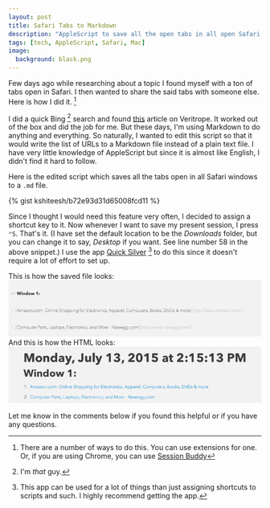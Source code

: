 ```yaml
---
layout: post
title: Safari Tabs to Markdown
description: "AppleScript to save all the open tabs in all open Safari windows to a Markdown file."
tags: [tech, AppleScript, Safari, Mac]
image:
  background: black.png
---
```


Few days ago while researching about a topic I found myself with a ton of tabs open in Safari. I then wanted to share the said tabs with someone else. Here is how I did it. [^1]

I did a quick Bing [^2] search and found [this](http://veritrope.com/code/export-all-safari-tabs-to-a-text-file/) article on Veritrope. It worked out of the box and did the job for me. But these days, I'm using Markdown to do anything and everything. So naturally, I wanted to edit this script so that it would write the list of URLs to a Markdown file instead of a plain text file. I have very little knowledge of AppleScript but since it is almost like English, I didn't find it hard to follow.

Here is the edited script which saves all the tabs open in all Safari windows to a `.md` file.

{% gist kshiteesh/b72e93d31d65008fcd11 %}

Since I thought I would need this feature very often, I decided to assign a shortcut key to it. Now whenever I want to save my present session, I press `⌃S`. That's it. (I have set the default location to be the *Downloads* folder, but you can change it to say, *Desktop* if you want. See line number 58 in the above snippet.) I use the app [Quick Silver](http://qsapp.com) [^3] to do this since it doesn't require a lot of effort to set up.

This is how the saved file looks:
![Markdown Source](safarimarkdownsource.png)
And this is how the HTML looks:
![HTML View](safarimarkdownview.png)

Let me know in the comments below if you found this helpful or if you have any questions.

[^1]: There are a number of ways to do this. You can use extensions for one. Or, if you are using Chrome, you can use [Session Buddy](https://chrome.google.com/webstore/detail/session-buddy/edacconmaakjimmfgnblocblbcdcpbko)

[^2]: I'm *that* guy.

[^3]: This app can be used for a lot of things than just assigning shortcuts to scripts and such. I highly recommend getting the app.